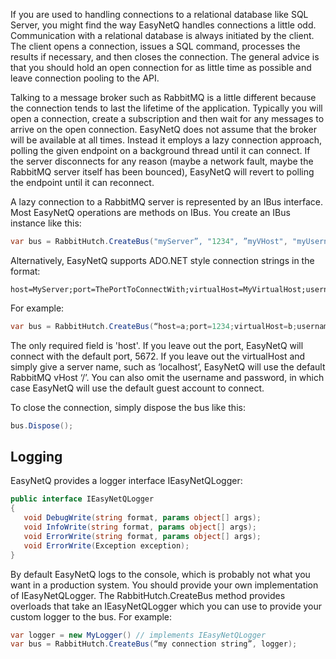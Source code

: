 If you are used to handling connections to a relational database like SQL Server, you might find the way EasyNetQ handles connections a little odd. Communication with a relational database is always initiated by the client. The client opens a connection, issues a SQL command, processes the results if necessary, and then closes the connection. The general advice is that you should hold an open connection for as little time as possible and leave connection pooling to the API. 

Talking to a message broker such as RabbitMQ is a little different because the connection tends to last the lifetime of the application. Typically you will open a connection, create a subscription and then wait for any messages to arrive on the open connection. EasyNetQ does not assume that the broker will be available at all times. Instead it employs a lazy connection approach, polling the given endpoint on a background thread until it can connect. If the server disconnects for any reason (maybe a network fault, maybe the RabbitMQ server itself has been bounced), EasyNetQ will revert to polling the endpoint until it can reconnect.

A lazy connection to a RabbitMQ server is represented by an IBus interface. Most EasyNetQ operations are methods on IBus. You create an IBus instance like this:
```c#
var bus = RabbitHutch.CreateBus("myServer”, "1234", ”myVHost", "myUsername", "myPassword");
```
Alternatively, EasyNetQ supports ADO.NET style connection strings in the format:

    host=MyServer;port=ThePortToConnectWith;virtualHost=MyVirtualHost;username=MyUsername;password=MyPassword

For example:
```c#
var bus = RabbitHutch.CreateBus(“host=a;port=1234;virtualHost=b;username=c;password=d”);
```
The only required field is 'host'. If you leave out the port, EasyNetQ will connect with the default port, 5672. If you leave out the virtualHost and simply give a server name, such as ‘localhost’, EasyNetQ will use the default RabbitMQ vHost ‘/’. You can also omit the username and password, in which case EasyNetQ will use the default guest account to connect.

To close the connection, simply dispose the bus like this:
```c#
bus.Dispose();
```
## Logging

EasyNetQ provides a logger interface IEasyNetQLogger:
```c#
public interface IEasyNetQLogger
{
   void DebugWrite(string format, params object[] args);
   void InfoWrite(string format, params object[] args);
   void ErrorWrite(string format, params object[] args);
   void ErrorWrite(Exception exception);
}
```
By default EasyNetQ logs to the console, which is probably not what you want in a production system. You should provide your own implementation of IEasyNetQLogger. The RabbitHutch.CreateBus method provides overloads that take an IEasyNetQLogger which you can use to provide your custom logger to the bus. For example:
```c#
var logger = new MyLogger() // implements IEasyNetQLogger
var bus = RabbitHutch.CreateBus(“my connection string”, logger);
```